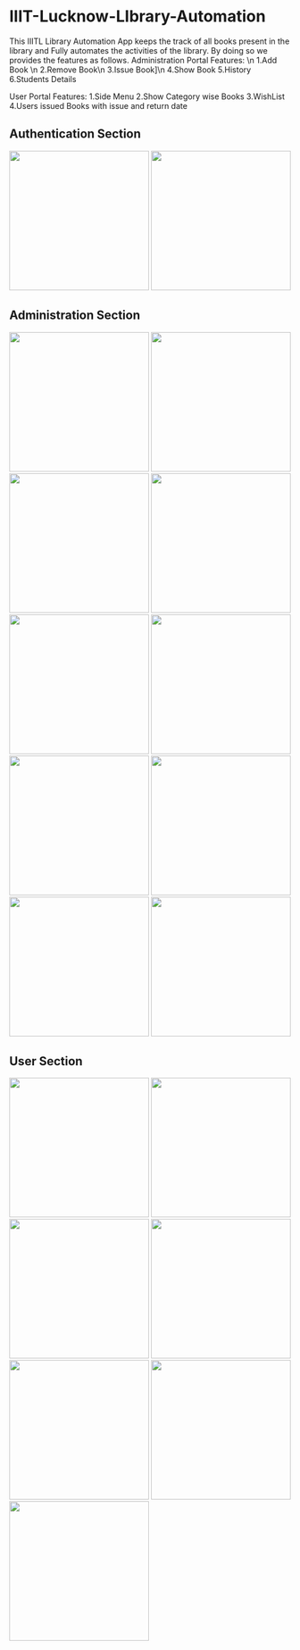 # IIIT-Lucknow-LIbrary-Automation
This IIITL Library Automation App keeps the track of  all books present in the library and Fully automates the activities of  the library. By doing so we provides the features as follows.
 Administration Portal Features: \n
 1.Add Book \n
 2.Remove Book\n
 3.Issue Book]\n
 4.Show Book
 5.History
 6.Students Details

User Portal Features:
 1.Side Menu
 2.Show Category wise Books
 3.WishList
 4.Users issued Books with issue and return date


## Authentication Section

<p float="middle">
<img src="https://user-images.githubusercontent.com/54670079/141683113-a7995d08-bbb8-4a50-bdbd-63967b2efda9.jpg" width="250" />
<img src="https://user-images.githubusercontent.com/54670079/141683165-602ff101-2db7-4747-b02e-144d4e9f415a.jpg" width="250" />
</p>




## Administration Section

<p float="middle">
<img src="https://user-images.githubusercontent.com/54670079/141683415-747d35a8-4e7a-4bea-8003-81f23f5d6e35.jpg" width="250" />

<img src="https://user-images.githubusercontent.com/54670079/141683420-8b9cf6f7-7df5-403e-a3ee-e2a2ac55045e.jpg" width="250" />
<img src="https://user-images.githubusercontent.com/54670079/141683421-c247ee44-ec79-41f3-ad5a-7b1c1e9603d3.jpg" width="250" />
<img src="https://user-images.githubusercontent.com/54670079/141683429-69a5b197-6407-46f3-beb2-b20190dee0d1.jpg" width="250" />
<img src="https://user-images.githubusercontent.com/54670079/141683430-d6253da5-0580-40dc-93da-3e8dc9003281.jpg" width="250" />
<img src="https://user-images.githubusercontent.com/54670079/141683436-795ee070-d47f-442f-8d39-1c9495d739d1.jpg" width="250" />
<img src="https://user-images.githubusercontent.com/54670079/141683439-af132bda-2e0b-47e0-abce-04c0e370172d.jpg" width="250" />
<img src="https://user-images.githubusercontent.com/54670079/141683441-719b49ed-fc66-4fa9-a8f5-7f9895923870.jpg" width="250" />
<img src="https://user-images.githubusercontent.com/54670079/141683444-528543ec-a280-4553-bb1c-31f29cd8b62a.jpg" width="250" />
<img src="https://user-images.githubusercontent.com/54670079/141683448-e8a0fa4b-ec9d-4f00-ab40-161251536d96.jpg" width="250" />
</p>


## User Section

<p float="middle">
<img src="https://user-images.githubusercontent.com/54670079/141683566-c403e130-c71e-4abd-bdf2-374b94829741.jpg" width="250" />
<img src="https://user-images.githubusercontent.com/54670079/141684889-cb46342f-ff96-42c2-a649-b17963a405bf.jpg" width="250" />
<img src="https://user-images.githubusercontent.com/54670079/141684893-7532dd9e-a076-4578-b966-718e8d7072b5.jpg" width="250" />
<img src="https://user-images.githubusercontent.com/54670079/141683592-7cca04cd-4679-4669-bd70-c3f6e263a5ea.jpg" width="250" />
<img src="https://user-images.githubusercontent.com/54670079/141683619-89f2ab30-7486-44ab-a629-7616630e9eeb.jpg" width="250" />
<img src="https://user-images.githubusercontent.com/54670079/141683624-198a8283-79d7-44cf-8736-fa39a0ece111.jpg" width="250" />
<img src="https://user-images.githubusercontent.com/54670079/141683616-99effa77-fc08-40cc-8fc1-2977f2bcfecc.jpg" width="250" />
</p>

